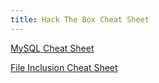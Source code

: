 ```yaml
---
title: Hack The Box Cheat Sheet
---
```


[MySQL Cheat Sheet](./MySQL/)

[File Inclusion Cheat Sheet](./LFI/)
